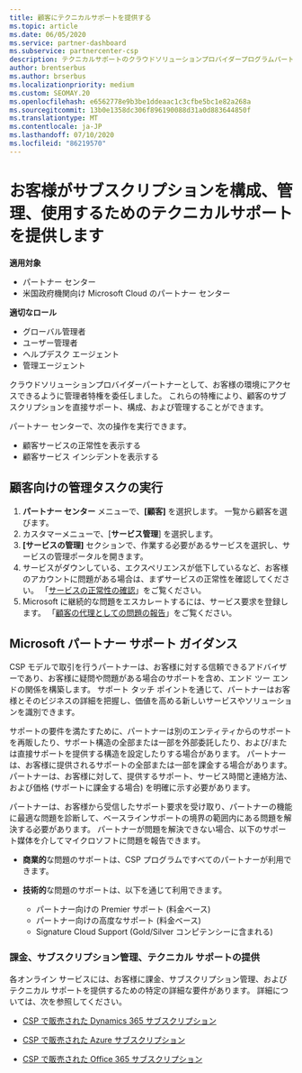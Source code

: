```yaml
---
title: 顧客にテクニカルサポートを提供する
ms.topic: article
ms.date: 06/05/2020
ms.service: partner-dashboard
ms.subservice: partnercenter-csp
description: テクニカルサポートのクラウドソリューションプロバイダープログラムパートナーがお客様に提供できる技術サポートの種類について説明します。
author: brentserbus
ms.author: brserbus
ms.localizationpriority: medium
ms.custom: SEOMAY.20
ms.openlocfilehash: e6562778e9b3be1ddeaac1c3cfbe5bc1e82a268a
ms.sourcegitcommit: 13b0e1358dc306f896190088d31a0d883644850f
ms.translationtype: MT
ms.contentlocale: ja-JP
ms.lasthandoff: 07/10/2020
ms.locfileid: "86219570"
---
```

# <a name="provide-technical-support-to-help-customers-configure-manage-and-use-their-subscriptions"></a>お客様がサブスクリプションを構成、管理、使用するためのテクニカルサポートを提供します

**適用対象**

- パートナー センター
- 米国政府機関向け Microsoft Cloud のパートナー センター

**適切なロール**
- グローバル管理者
- ユーザー管理者
- ヘルプデスク エージェント
- 管理エージェント

クラウドソリューションプロバイダーパートナーとして、お客様の環境にアクセスできるように管理者特権を委任しました。 これらの特権により、顧客のサブスクリプションを直接サポート、構成、および管理することができます。

パートナー センターで、次の操作を実行できます。

- 顧客サービスの正常性を表示する
- 顧客サービス インシデントを表示する

## <a name="perform-admin-tasks-for-your-customers"></a>顧客向けの管理タスクの実行

1. **パートナー センター** メニューで、**[顧客]** を選択します。 一覧から顧客を選びます。
2. カスタマーメニューで、[**サービス管理**] を選択します。
3. **[サービスの管理]** セクションで、作業する必要があるサービスを選択し、サービスの管理ポータルを開きます。
4. サービスがダウンしている、エクスペリエンスが低下しているなど、お客様のアカウントに問題がある場合は、まずサービスの正常性を確認してください。 「[サービスの正常性の確認](check-service-health.md)」をご覧ください。
5. Microsoft に継続的な問題をエスカレートするには、サービス要求を登録します。 「[顧客の代理としての問題の報告](report-problems-on-behalf-of-a-customer.md)」をご覧ください。

## <a name="microsoft-partner-support-guidance"></a>Microsoft パートナー サポート ガイダンス

CSP モデルで取引を行うパートナーは、お客様に対する信頼できるアドバイザーであり、お客様に疑問や問題がある場合のサポートを含め、エンド ツー エンドの関係を構築します。 サポート タッチ ポイントを通じて、パートナーはお客様とそのビジネスの詳細を把握し、価値を高める新しいサービスやソリューションを識別できます。

サポートの要件を満たすために、パートナーは別のエンティティからのサポートを再販したり、サポート構造の全部または一部を外部委託したり、および/または直接サポートを提供する構造を設定したりする場合があります。  パートナーは、お客様に提供されるサポートの全部または一部を課金する場合があります。 パートナーは、お客様に対して、提供するサポート、サービス時間と連絡方法、および価格 (サポートに課金する場合) を明確に示す必要があります。 

パートナーは、お客様から受信したサポート要求を受け取り、パートナーの機能に最適な問題を診断して、ベースラインサポートの境界の範囲内にある問題を解決する必要があります。 パートナーが問題を解決できない場合、以下のサポート媒体を介してマイクロソフトに問題を報告できます。

- **商業的**な問題のサポートは、CSP プログラムですべてのパートナーが利用できます。

- **技術的**な問題のサポートは、以下を通じて利用できます。

  - パートナー向けの Premier サポート (料金ベース)
  - パートナー向けの高度なサポート (料金ベース)
  - Signature Cloud Support (Gold/Silver コンピテンシーに含まれる)

### <a name="providing-billing-subscription-management-and-technical-support"></a>課金、サブスクリプション管理、テクニカル サポートの提供 

各オンライン サービスには、お客様に課金、サブスクリプション管理、およびテクニカル サポートを提供するための特定の詳細な要件があります。 詳細については、次を参照してください。

- [CSP で販売された Dynamics 365 サブスクリプション](https://www.microsoftpartnercommunity.com/t5/CSP/Microsoft-Partner-Support-Guidance/m-p/5262#M30)

- [CSP で販売された Azure サブスクリプション](https://www.microsoftpartnercommunity.com/t5/CSP/Microsoft-Partner-Support-Guidance/m-p/5263#M31)

- [CSP で販売された Office 365 サブスクリプション](https://www.microsoftpartnercommunity.com/t5/CSP/Microsoft-Partner-Support-Guidance/m-p/5264#M32)
